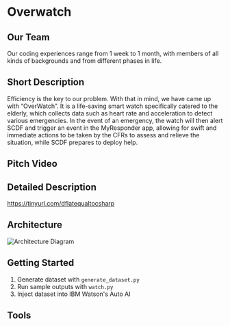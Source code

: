 # Overwatch

## Our Team
Our coding experiences range from 1 week to 1 month, with members of all kinds of backgrounds and from different phases in life. 

## Short Description
Efficiency is the key to our problem. With that in mind, we have came up with “OverWatch”. It is a life-saving smart watch specifically catered to the elderly, which collects data such as heart rate and acceleration to detect various emergencies. In the event of an emergency, the watch will then alert SCDF and trigger an event in the MyResponder app, allowing for swift and immediate actions to be taken by the CFRs to assess and relieve the situation, while SCDF prepares to deploy help. 

## Pitch Video

## Detailed Description
https://tinyurl.com/dflatequaltocsharp

## Architecture 
![Architecture Diagram](https://github.com/jolynnn8D/DflatEqualsToCsharp-OverWatch-SCDFXIBM/blob/master/docs/architecture_diagram.png)

## Getting Started
1. Generate dataset with `generate_dataset.py`
2. Run sample outputs with `watch.py`
3. Inject dataset into IBM Watson's Auto AI 

## Tools

